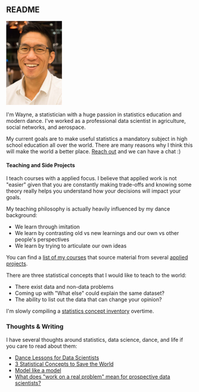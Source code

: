 ## README

<img src='images/wayne.jpg' alt='portrait photo' width='150'>

I'm Wayne, a statistician with a huge passion in statistics education and modern dance.
I've worked as a professional data scientist in agriculture, social networks, and aerospace.

My current goals are to make useful statistics a mandatory subject in high school education all over the world.
There are many reasons why I think this will make the world a better place. 
[Reach out](https://www.linkedin.com/in/waynetailee/) and we can have a chat :)


#### Teaching and Side Projects
I teach courses with a applied focus. I believe that applied work is not
"easier" given that you are constantly making trade-offs and knowing some theory
really helps you understand how your
decisions will impact your goals.

My teaching philosophy is actually heavily influenced by my dance background:
- We learn through imitation
- We learn by contrasting old vs new learnings and our own vs other people's perspectives
- We learn by trying to articulate our own ideas

You can find a [list of my courses](courses/README.md) that source material
from several [applied projects](usecases_data/README.md).

There are three statistical concepts that I would like to teach to the world:
- There exist data and non-data problems
- Coming up with "What else" could explain the same dataset?
- The ability to list out the data that can change your opinion?

I'm slowly compiling a [statistics concept inventory](stat_concept_inv/README.md)
overtime.


### Thoughts & Writing
I have several thoughts around statistics, data science, dance, and life if you care to read about them:
- [Dance Lessons for Data Scientists](https://towardsdatascience.com/dance-lessons-for-data-scientists-27510ba3257a)
- [3 Statistical Concepts to Save the World](https://medium.com/@leewtai/3-statistical-concepts-to-save-the-world-d8cdf0534f35)
- [Model like a model](https://medium.com/swlh/modeling-like-a-model-957933b55785)
- [What does "work on a real problem" mean for prospective data scientists?](https://towardsdatascience.com/what-does-work-on-a-real-problem-mean-for-prospective-data-scientists-5c91329c2487)
